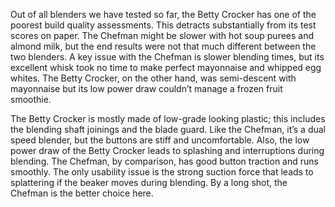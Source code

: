 Out of all blenders we have tested so far, the Betty Crocker has one of the poorest build quality assessments. This detracts substantially from its test scores on paper. The Chefman might be slower with hot soup purees and almond milk, but the end results were not that much different between the two blenders. A key issue with the Chefman is slower blending times, but its excellent whisk took no time to make perfect mayonnaise and whipped egg whites. The Betty Crocker, on the other hand, was semi-descent with mayonnaise but its low power draw couldn’t manage a frozen fruit smoothie.

The Betty Crocker is mostly made of low-grade looking plastic; this includes the blending shaft joinings and the blade guard. Like the Chefman, it’s a dual speed blender, but the buttons are stiff and uncomfortable. Also, the low power draw of the Betty Crocker leads to splashing and interruptions during blending. The Chefman, by comparison, has good button traction and runs smoothly. The only usability issue is the strong suction force that leads to splattering if the beaker moves during blending. By a long shot, the Chefman is the better choice here.